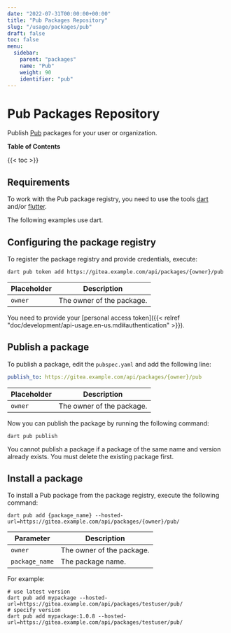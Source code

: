 ```yaml
---
date: "2022-07-31T00:00:00+00:00"
title: "Pub Packages Repository"
slug: "/usage/packages/pub"
draft: false
toc: false
menu:
  sidebar:
    parent: "packages"
    name: "Pub"
    weight: 90
    identifier: "pub"
---
```


# Pub Packages Repository

Publish [Pub](https://dart.dev/guides/packages) packages for your user or organization.

**Table of Contents**

{{< toc >}}

## Requirements

To work with the Pub package registry, you need to use the tools [dart](https://dart.dev/tools/dart-tool) and/or [flutter](https://docs.flutter.dev/reference/flutter-cli).

The following examples use dart.

## Configuring the package registry

To register the package registry and provide credentials, execute:

```shell
dart pub token add https://gitea.example.com/api/packages/{owner}/pub
```

| Placeholder  | Description |
| ------------ | ----------- |
| `owner`      | The owner of the package. |

You need to provide your [personal access token]({{< relref "doc/development/api-usage.en-us.md#authentication" >}}).

## Publish a package

To publish a package, edit the `pubspec.yaml` and add the following line:

```yaml
publish_to: https://gitea.example.com/api/packages/{owner}/pub
```

| Placeholder  | Description |
| ------------ | ----------- |
| `owner`      | The owner of the package. |

Now you can publish the package by running the following command:

```shell
dart pub publish
```

You cannot publish a package if a package of the same name and version already exists. You must delete the existing package first.

## Install a package

To install a Pub package from the package registry, execute the following command:

```shell
dart pub add {package_name} --hosted-url=https://gitea.example.com/api/packages/{owner}/pub/
```

| Parameter         | Description |
| ----------------- | ----------- |
| `owner`           | The owner of the package. |
| `package_name`    | The package name. |

For example:

```shell
# use latest version
dart pub add mypackage --hosted-url=https://gitea.example.com/api/packages/testuser/pub/
# specify version
dart pub add mypackage:1.0.8 --hosted-url=https://gitea.example.com/api/packages/testuser/pub/
```
